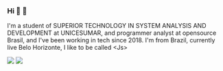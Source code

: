 ### <strong>Hi</strong> 👋 <Im Welton Vaz de Souza> 👾

I'm a student of SUPERIOR TECHNOLOGY IN SYSTEM ANALYSIS AND DEVELOPMENT at UNICESUMAR, and programmer analyst at opensource Brasil, and I've been working in tech since
2018. I'm from Brazil, currently live Belo Horizonte, I like to be called &lt;Js&gt;

[<img src="https://img.shields.io/badge/twitter-%231DA1F2.svg?&style=for-the-badge&logo=twitter&logoColor=white" />](https://twitter.com/weltonvaz)
[<img src="https://img.shields.io/badge/linkedin-%230077B5.svg?&style=for-the-badge&logo=linkedin&logoColor=white" />](https://www.linkedin.com/in/welton-vaz-de-souza-bb9502133/)